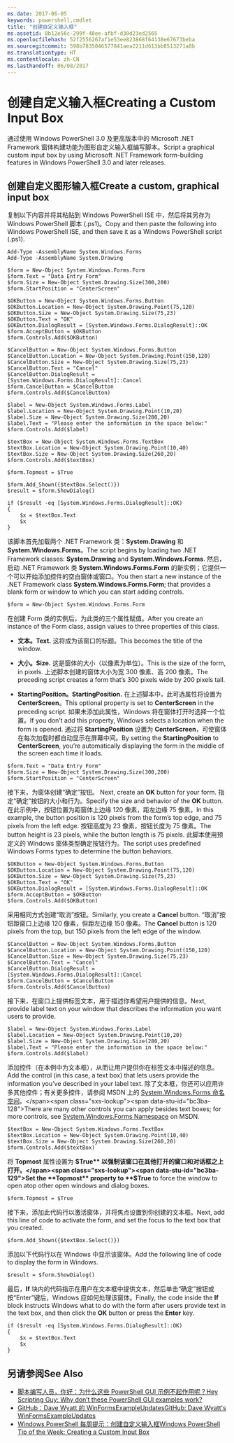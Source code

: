 ```yaml
---
ms.date: 2017-06-05
keywords: powershell,cmdlet
title: "创建自定义输入框"
ms.assetid: 0b12e56c-299f-40ee-afbf-d30d23ed2565
ms.openlocfilehash: 52f2556267af1e53ee823868f64138e67673beba
ms.sourcegitcommit: 598b7835046577841aea2211d613bb8513271a8b
ms.translationtype: HT
ms.contentlocale: zh-CN
ms.lasthandoff: 06/08/2017
---
```

# <a name="creating-a-custom-input-box"></a><span data-ttu-id="bc3ba-103">创建自定义输入框</span><span class="sxs-lookup"><span data-stu-id="bc3ba-103">Creating a Custom Input Box</span></span>
<span data-ttu-id="bc3ba-104">通过使用 Windows PowerShell 3.0 及更高版本中的 Microsoft .NET Framework 窗体构建功能为图形自定义输入框编写脚本。</span><span class="sxs-lookup"><span data-stu-id="bc3ba-104">Script a graphical custom input box by using Microsoft .NET Framework form-building features in Windows PowerShell 3.0 and later releases.</span></span>

## <a name="create-a-custom-graphical-input-box"></a><span data-ttu-id="bc3ba-105">创建自定义图形输入框</span><span class="sxs-lookup"><span data-stu-id="bc3ba-105">Create a custom, graphical input box</span></span>
<span data-ttu-id="bc3ba-106">复制以下内容并将其粘贴到 Windows PowerShell ISE 中，然后将其另存为 Windows PowerShell 脚本 (.ps1)。</span><span class="sxs-lookup"><span data-stu-id="bc3ba-106">Copy and then paste the following into Windows PowerShell ISE, and then save it as a Windows PowerShell script (.ps1).</span></span>

```
Add-Type -AssemblyName System.Windows.Forms
Add-Type -AssemblyName System.Drawing

$form = New-Object System.Windows.Forms.Form 
$form.Text = "Data Entry Form"
$form.Size = New-Object System.Drawing.Size(300,200) 
$form.StartPosition = "CenterScreen"

$OKButton = New-Object System.Windows.Forms.Button
$OKButton.Location = New-Object System.Drawing.Point(75,120)
$OKButton.Size = New-Object System.Drawing.Size(75,23)
$OKButton.Text = "OK"
$OKButton.DialogResult = [System.Windows.Forms.DialogResult]::OK
$form.AcceptButton = $OKButton
$form.Controls.Add($OKButton)

$CancelButton = New-Object System.Windows.Forms.Button
$CancelButton.Location = New-Object System.Drawing.Point(150,120)
$CancelButton.Size = New-Object System.Drawing.Size(75,23)
$CancelButton.Text = "Cancel"
$CancelButton.DialogResult = [System.Windows.Forms.DialogResult]::Cancel
$form.CancelButton = $CancelButton
$form.Controls.Add($CancelButton)

$label = New-Object System.Windows.Forms.Label
$label.Location = New-Object System.Drawing.Point(10,20) 
$label.Size = New-Object System.Drawing.Size(280,20) 
$label.Text = "Please enter the information in the space below:"
$form.Controls.Add($label) 

$textBox = New-Object System.Windows.Forms.TextBox 
$textBox.Location = New-Object System.Drawing.Point(10,40) 
$textBox.Size = New-Object System.Drawing.Size(260,20) 
$form.Controls.Add($textBox) 

$form.Topmost = $True

$form.Add_Shown({$textBox.Select()})
$result = $form.ShowDialog()

if ($result -eq [System.Windows.Forms.DialogResult]::OK)
{
    $x = $textBox.Text
    $x
}
```

<span data-ttu-id="bc3ba-107">该脚本首先加载两个 .NET Framework 类：**System.Drawing** 和 **System.Windows.Forms**。</span><span class="sxs-lookup"><span data-stu-id="bc3ba-107">The script begins by loading two .NET Framework classes: **System.Drawing** and **System.Windows.Forms**.</span></span> <span data-ttu-id="bc3ba-108">然后，启动 .NET Framework 类 **System.Windows.Forms.Form** 的新实例；它提供一个可以开始添加控件的空白窗体或窗口。</span><span class="sxs-lookup"><span data-stu-id="bc3ba-108">You then start a new instance of the .NET Framework class **System.Windows.Forms.Form**; that provides a blank form or window to which you can start adding controls.</span></span>

```
$form = New-Object System.Windows.Forms.Form
```

<span data-ttu-id="bc3ba-109">在创建 Form 类的实例后，为此类的三个属性赋值。</span><span class="sxs-lookup"><span data-stu-id="bc3ba-109">After you create an instance of the Form class, assign values to three properties of this class.</span></span>

-   <span data-ttu-id="bc3ba-110">**文本。**</span><span class="sxs-lookup"><span data-stu-id="bc3ba-110">**Text.**</span></span> <span data-ttu-id="bc3ba-111">这将成为该窗口的标题。</span><span class="sxs-lookup"><span data-stu-id="bc3ba-111">This becomes the title of the window.</span></span>

-   <span data-ttu-id="bc3ba-112">**大小。**</span><span class="sxs-lookup"><span data-stu-id="bc3ba-112">**Size.**</span></span> <span data-ttu-id="bc3ba-113">这是窗体的大小（以像素为单位）。</span><span class="sxs-lookup"><span data-stu-id="bc3ba-113">This is the size of the form, in pixels.</span></span> <span data-ttu-id="bc3ba-114">上述脚本创建的窗体大小为宽 300 像素、高 200 像素。</span><span class="sxs-lookup"><span data-stu-id="bc3ba-114">The preceding script creates a form that’s 300 pixels wide by 200 pixels tall.</span></span>

-   <span data-ttu-id="bc3ba-115">**StartingPosition。**</span><span class="sxs-lookup"><span data-stu-id="bc3ba-115">**StartingPosition.**</span></span> <span data-ttu-id="bc3ba-116">在上述脚本中，此可选属性将设置为 **CenterScreen**。</span><span class="sxs-lookup"><span data-stu-id="bc3ba-116">This optional property is set to **CenterScreen** in the preceding script.</span></span> <span data-ttu-id="bc3ba-117">如果未添加此属性，Windows 将在窗体打开时选择一个位置。</span><span class="sxs-lookup"><span data-stu-id="bc3ba-117">If you don’t add this property, Windows selects a location when the form is opened.</span></span> <span data-ttu-id="bc3ba-118">通过将 **StartingPosition** 设置为 **CenterScreen**，可使窗体在每次加载时都自动显示在屏幕中间。</span><span class="sxs-lookup"><span data-stu-id="bc3ba-118">By setting the **StartingPosition** to **CenterScreen**, you’re automatically displaying the form in the middle of the screen each time it loads.</span></span>

```
$form.Text = "Data Entry Form"
$form.Size = New-Object System.Drawing.Size(300,200) 
$form.StartPosition = "CenterScreen"
```

<span data-ttu-id="bc3ba-119">接下来，为窗体创建“确定”按钮。  </span><span class="sxs-lookup"><span data-stu-id="bc3ba-119">Next, create an **OK** button for your form.</span></span> <span data-ttu-id="bc3ba-120">指定“确定”按钮的大小和行为。</span><span class="sxs-lookup"><span data-stu-id="bc3ba-120">Specify the size and behavior of the **OK** button.</span></span> <span data-ttu-id="bc3ba-121">在此示例中，按钮位置为距窗体上边缘 120 像素，距左边缘 75 像素。</span><span class="sxs-lookup"><span data-stu-id="bc3ba-121">In this example, the button position is 120 pixels from the form’s top edge, and 75 pixels from the left edge.</span></span> <span data-ttu-id="bc3ba-122">按钮高度为 23 像素，按钮长度为 75 像素。</span><span class="sxs-lookup"><span data-stu-id="bc3ba-122">The button height is 23 pixels, while the button length is 75 pixels.</span></span> <span data-ttu-id="bc3ba-123">此脚本使用预定义的 Windows 窗体类型确定按钮行为。</span><span class="sxs-lookup"><span data-stu-id="bc3ba-123">The script uses predefined Windows Forms types to determine the button behaviors.</span></span>

```
$OKButton = New-Object System.Windows.Forms.Button
$OKButton.Location = New-Object System.Drawing.Point(75,120)
$OKButton.Size = New-Object System.Drawing.Size(75,23)
$OKButton.Text = "OK"
$OKButton.DialogResult = [System.Windows.Forms.DialogResult]::OK
$form.AcceptButton = $OKButton
$form.Controls.Add($OKButton)
```

<span data-ttu-id="bc3ba-124">采用相同方式创建“取消”按钮。</span><span class="sxs-lookup"><span data-stu-id="bc3ba-124">Similarly, you create a **Cancel** button.</span></span> <span data-ttu-id="bc3ba-125">“取消”按钮距窗口上边缘 120 像素，但距左边缘 150 像素。</span><span class="sxs-lookup"><span data-stu-id="bc3ba-125">The **Cancel** button is 120 pixels from the top, but 150 pixels from the left edge of the window.</span></span>

```
$CancelButton = New-Object System.Windows.Forms.Button
$CancelButton.Location = New-Object System.Drawing.Point(150,120)
$CancelButton.Size = New-Object System.Drawing.Size(75,23)
$CancelButton.Text = "Cancel"
$CancelButton.DialogResult = [System.Windows.Forms.DialogResult]::Cancel
$form.CancelButton = $CancelButton
$form.Controls.Add($CancelButton)
```

<span data-ttu-id="bc3ba-126">接下来，在窗口上提供标签文本，用于描述你希望用户提供的信息。</span><span class="sxs-lookup"><span data-stu-id="bc3ba-126">Next, provide label text on your window that describes the information you want users to provide.</span></span>

```
$label = New-Object System.Windows.Forms.Label
$label.Location = New-Object System.Drawing.Point(10,20) 
$label.Size = New-Object System.Drawing.Size(280,20) 
$label.Text = "Please enter the information in the space below:"
$form.Controls.Add($label)
```

<span data-ttu-id="bc3ba-127">添加控件（在本例中为文本框），从而让用户提供你在标签文本中描述的信息。</span><span class="sxs-lookup"><span data-stu-id="bc3ba-127">Add the control (in this case, a text box) that lets users provide the information you’ve described in your label text.</span></span> <span data-ttu-id="bc3ba-128">除了文本框，你还可以应用许多其他控件；有关更多控件，请参阅 MSDN 上的 [System.Windows.Forms 命名空间](http://msdn.microsoft.com/library/k50ex0x9(v=vs.110).aspx)。</span><span class="sxs-lookup"><span data-stu-id="bc3ba-128">There are many other controls you can apply besides text boxes; for more controls, see [System.Windows.Forms Namespace](http://msdn.microsoft.com/library/k50ex0x9(v=vs.110).aspx) on MSDN.</span></span>

```
$textBox = New-Object System.Windows.Forms.TextBox 
$textBox.Location = New-Object System.Drawing.Point(10,40) 
$textBox.Size = New-Object System.Drawing.Size(260,20) 
$form.Controls.Add($textBox)
```

<span data-ttu-id="bc3ba-129">将 **Topmost** 属性设置为 **$True** 以强制该窗口在其他打开的窗口和对话框之上打开。</span><span class="sxs-lookup"><span data-stu-id="bc3ba-129">Set the **Topmost** property to **$True** to force the window to open atop other open windows and dialog boxes.</span></span>

```
$form.Topmost = $True
```

<span data-ttu-id="bc3ba-130">接下来，添加此代码行以激活窗体，并将焦点设置到你创建的文本框。</span><span class="sxs-lookup"><span data-stu-id="bc3ba-130">Next, add this line of code to activate the form, and set the focus to the text box that you created.</span></span>

```
$form.Add_Shown({$textBox.Select()})
```

<span data-ttu-id="bc3ba-131">添加以下代码行以在 Windows 中显示该窗体。</span><span class="sxs-lookup"><span data-stu-id="bc3ba-131">Add the following line of code to display the form in Windows.</span></span>

```
$result = $form.ShowDialog()
```

<span data-ttu-id="bc3ba-132">最后，**If** 块内的代码指示在用户在文本框中提供文本，然后单击“确定”按钮或按“Enter”键后，Windows 应如何处理该窗体。</span><span class="sxs-lookup"><span data-stu-id="bc3ba-132">Finally, the code inside the **If** block instructs Windows what to do with the form after users provide text in the text box, and then click the **OK** button or press the **Enter** key.</span></span>

```
if ($result -eq [System.Windows.Forms.DialogResult]::OK)
{
    $x = $textBox.Text
    $x
}
```

## <a name="see-also"></a><span data-ttu-id="bc3ba-133">另请参阅</span><span class="sxs-lookup"><span data-stu-id="bc3ba-133">See Also</span></span>
- [<span data-ttu-id="bc3ba-134">脚本编写人员，你好：为什么这些 PowerShell GUI 示例不起作用呢？</span><span class="sxs-lookup"><span data-stu-id="bc3ba-134">Hey Scripting Guy:  Why don’t these PowerShell GUI examples work?</span></span>](http://go.microsoft.com/fwlink/?LinkId=506644)
- [<span data-ttu-id="bc3ba-135">GitHub：Dave Wyatt 的 WinFormsExampleUpdates</span><span class="sxs-lookup"><span data-stu-id="bc3ba-135">GitHub: Dave Wyatt's WinFormsExampleUpdates</span></span>](https://github.com/dlwyatt/WinFormsExampleUpdates)
- [<span data-ttu-id="bc3ba-136">Windows PowerShell 每周提示：创建自定义输入框</span><span class="sxs-lookup"><span data-stu-id="bc3ba-136">Windows PowerShell Tip of the Week:  Creating a Custom Input Box</span></span>](http://technet.microsoft.com/library/ff730941.aspx)

